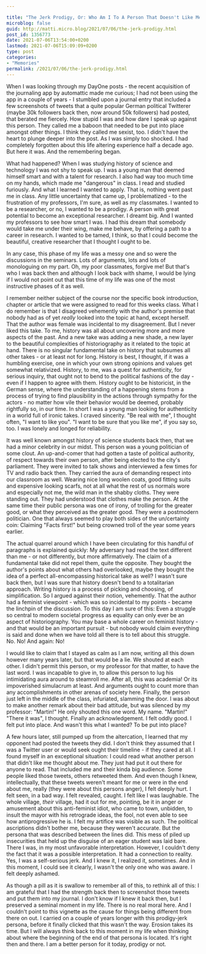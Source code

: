 ```yaml
---

title: "The Jerk Prodigy, Or: Who Am I To A Person That Doesn't Like Me?"
microblog: false
guid: http://matti.micro.blog/2021/07/06/the-jerk-prodigy.html
post_id: 1356773
date: 2021-07-06T13:54:00+0200
lastmod: 2021-07-06T15:09:09+0200
type: post
categories:
- "Memories"
permalink: /2021/07/06/the-jerk-prodigy.html
---
```

When I was looking through my DayOne posts - the recent acquisition of the journaling app by automattic made me curious; I had not been using the app in a couple of years - I stumbled upon a journal entry that included a few screenshots of tweets that a quite popular German political Twitterer (maybe 30k followers back then, now around 50k followers) had posted, that berated me fiercely. How stupid I was and how dare I speak up against this person. They called me a baboon that needed to be put into place amongst other things. I think they called me sexist, too. I didn't have the heart to plunge deeper into the post. As I was simply too shocked. I had completely forgotten about this life altering experience half a decade ago. But here it was. And the remembering began.

What had happened? When I was studying history of science and technology I was not shy to speak up. I was a young man that deemed himself smart and with a talent for research. I also had way too much time on my hands, which made me "dangerous" in class. I read and studied furiously. And what I learned I wanted to apply. That is, nothing went past me in class. Any little uncertainty that came up, I problematized - to the frustration of my professors, I'm sure, as well as my classmates. I wanted to be a researcher, or no, I wanted to be a prodigy. A person with great potential to become an exceptional researcher. I dreamt big. And I wanted my professors to see how smart I was. I had this dream that somebody would take me under their wing, make me behave, by offering a path to a career in research. I wanted to be tamed, I think, so that I could become the beautiful, creative researcher that I thought I ought to be.

In any case, this phase of my life was a messy one and so were the discussions in the seminars. Lots of arguments, lots and lots of monologuing on my part. Oh, my poor classmates, forgive me! But that's who I was back then and although I look back with shame, I would be lying if I would not point out that this time of my life was one of the most instructive phases of it as well.

I remember neither subject of the course nor the specific book introduction, chapter or article that we were assigned to read for this weeks class. What I do remember is that I disagreed vehemently with the author's premise that nobody had as of yet *really* looked into the topic at hand, except herself. That the author was female was incidental to my disagreement. But I never liked this take. To me, history was all about uncovering more and more aspects of the past. And a new take was adding a new shade, a new layer to the beautiful complexities of historiography as it related to the topic at hand. There is no singular fundamental take on history that subsumes all other takes - or at least not for long. History is best, I thought, if it was a humbling exercise, one in which your own strong opinions and values get somewhat relativized. History, to me, was a quest for authenticity, for serious inquiry, that ought not to bend to the political fashions of the day - even if I happen to agree with them. History ought to be historicist, in the German sense, where the understanding of a happening stems from a process of trying to find plausibility in the actions through sympathy for the actors - no matter how vile their behavior would be deemed, probably rightfully so, in our time. In short I was a young man looking for authenticity in a world full of ironic takes. I craved sincerity. "Be real with me", I thought often, "I want to like you". "I want to be sure that you like me", if you say so, too. I was lonely and longed for reliability.

It was well known amongst history of science students back then, that we had a minor celebrity in our midst. This person was a young politician of some clout. An up-and-comer that had gotten a taste of political authority, of respect towards their own person, after being elected to the city's parliament. They were invited to talk shows and interviewed a few times for TV and radio back then. They carried the aura of demanding respect into our classroom as well. Wearing nice long woolen coats, good fitting suits and expensive looking scarfs, not at all what the rest of us normals wore and especially not me, the wild man in the shabby cloths. They were standing out. They had understood that clothes make the person. At the same time their public persona was one of irony, of trolling for the greater good, or what they perceived as the greater good. They were a postmodern politician. One that always seemed to play both sides of the un/certainty coin: Claiming "Facts first!" but being crowned troll of the year some years earlier.

The actual quarrel around which I have been circulating for this handful of paragraphs is explained quickly: My adversary had read the text different than me - or not differently, but more affirmatively. The claim of a fundamental take did not repel them, quite the opposite. They bought the author's points about what others had overlooked, maybe they bought the idea of a perfect all-encompassing historical take as well? I wasn't sure back then, but I was sure that history doesn't bend to a totalitarian approach. Writing history is a process of picking and choosing, of simplification. So I argued against their notion, vehemently. That the author had a feminist viewpoint - which was so incidental to my points - became the linchpin of the discussion. To this day I am sure of this: Even a struggle so central to modern societal progress as equality can only ever be an aspect of historiography. You may base a whole career on feminist history - and that would be an important pursuit - but nobody would claim everything is said and done when we have told all there is to tell about this struggle. No. No! And again: No!

I would like to claim that I stayed as calm as I am now, writing all this down however many years later, but that would be a lie. We shouted at each other. I didn't permit this person, or my professor for that matter, to have the last word. I was incapable to give in, to allow this person to lug his intimidating aura around to steamroll me. After all, this was academia! Or its impoverished simulacrum at least. And arguments ought to count more than any accomplishments in other arenas of society here. Finally, the person just left in the middle of the class, infuriated, slamming the door. I was about to make another remark about their bad attitude, but was silenced by my professor: "Martin!" He only shouted this one word. My name. "Martin!" "There it was", I thought. Finally an acknowledgement. I felt oddly good. I felt put into place. And wasn't this what I wanted? To be put into place?

A few hours later, still pumped up from the altercation, I learned that my opponent had posted the tweets they did. I don't think they assumed that I was a Twitter user or would seek ought their timeline - if they cared at all. I found myself in an exceptional situation: I could read what another person that didn't like me thought about me. They just had put it out there for anyone to read. That included me and their kinda big audience. Some people liked those tweets, others retweeted them. And even though I knew, intellectually, that these tweets weren't meant for me or were in the end about me, really (they were about this persons anger), I felt deeply hurt. I felt seen, in a bad way. I felt revealed, caught. I felt like I was laughable. The whole village, *their* village, had it out for me, pointing, be it in anger or amusement about this anti-feminist idiot, who came to town, unbidden, to insult the mayor with his retrograde ideas, the fool, not even able to see how antiprogressive he is. I felt my artifice was visible as such. The political ascriptions didn't bother me, because they weren't accurate. But the persona that was described between the lines did. This mess of piled up insecurities that held up the disguise of an eager student was laid bare. There I was, in my most unfavorable interpretation. However, I couldn't deny the fact that it was a possible interpretation. It had a connection to reality. Yes, I was a self-serious jerk. And I knew it, I realized it, sometimes. And in this moment, I could see it clearly, I wasn't the only one who was aware. I felt deeply ashamed.

As though a pill as it is swallow to remember all of this, to rethink all of this: I am grateful that I had the strength back then to screenshot those tweets and put them into my journal. I don't know if I knew it back then, but I preserved a seminal moment in my life. There is no real moral here. And I couldn't point to this vignette as the cause for things being different from there on out. I carried on a couple of years longer with this prodigy-jerk persona, before it finally clicked that this wasn't the way. Erosion takes its time. But I will always think back to this moment in my life when thinking about where the beginning of the end of that persona is located. It's right then and there. I am a better person for it today, prodigy or not.
